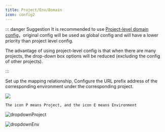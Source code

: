 ```yaml
---
title: Project/Env/Domain
icon: config2
---
```


::: danger Suggestion
It is recommended to use [<ColorIcon icon="domainConfig" /> Project-level domain config](../features/projectLevelDomainConfig.md)，original config will be used as global config and will have a lower priority than project level config.

The advantage of using project-level config is that when there are many projects, the drop-down box options will be reduced (excluding the config of other projects).

:::

Set up the mapping relationship, Configure the URL prefix address of the corresponding environment under the corresponding project.

![](/img/projectEnvUrl_en.png)

```
The icon P means Project, and the icon E means Environment
```

![dropdownProject](/img/dropdownProject.png)

![dropdownEnv](/img/dropdownEnv.png)
